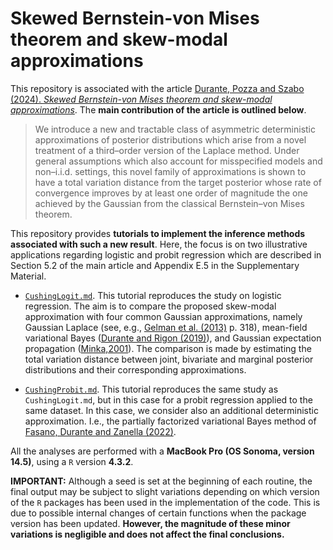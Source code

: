 # Skewed Bernstein-von Mises theorem and skew-modal approximations

This repository is associated with the article [Durante, Pozza and Szabo (2024). *Skewed Bernstein-von Mises theorem and skew-modal approximations*](https://arxiv.org/pdf/2301.03038). The **main contribution of the article is outlined below**.

> We introduce a new and tractable class of asymmetric deterministic approximations of posterior distributions which arise from a novel treatment of a third–order version of the Laplace method. Under general assumptions which also account for misspecified models and non–i.i.d. settings, this novel family of approximations is shown to have a total variation distance from the target posterior whose rate of convergence improves by at least one order of magnitude the one achieved by the Gaussian from the classical Bernstein–von Mises theorem.

This repository provides **tutorials to implement the inference methods associated with such a new result**. Here, the focus is on two illustrative applications regarding logistic and probit regression which are described in Section 5.2 of the main article and Appendix E.5 in the Supplementary Material.

- [`CushingLogit.md`](https://github.com/Francesco16p/SMA/blob/main/CushingLogistic.md). This tutorial reproduces the study on logistic regression. The aim is to compare the proposed skew-modal approximation with four common Gaussian approximations, namely Gaussian Laplace (see, e.g., [Gelman et al. (2013)](http://www.stat.columbia.edu/~gelman/book/) p. 318), mean-field variational Bayes ([Durante and Rigon (2019)](https://projecteuclid.org/journals/statistical-science/volume-34/issue-3/Conditionally-Conjugate-Mean-Field-Variational-Bayes-for-Logistic-Models/10.1214/19-STS712.full)), and Gaussian expectation propagation ([Minka,2001](https://arxiv.org/abs/1301.2294)). The comparison is made by estimating the total variation distance between joint, bivariate and marginal posterior distributions and their corresponding approximations. 
  
- [`CushingProbit.md`](https://github.com/Francesco16p/SMA/blob/main/CushingLogistic.md). This tutorial reproduces the same study as `CushingLogit.md`, but in this case for a probit regression applied to the same dataset. In this case, we consider also an additional deterministic approximation. I.e., the partially factorized variational Bayes method of [Fasano, Durante and Zanella (2022)](https://arxiv.org/abs/1911.06743).

All the analyses are performed with a **MacBook Pro (OS Sonoma, version 14.5)**, using a `R` version **4.3.2**.

**IMPORTANT:** Although a seed is set at the beginning of each routine, the final output may be subject to slight variations depending on which version of the `R` packages has been used in the implementation of the code. This is due to possible internal changes of certain functions when the package version has been updated. **However, the magnitude of these minor variations is negligible and does not affect the final conclusions.**

